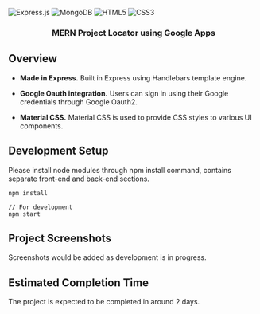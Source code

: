 ![Express.js](https://img.shields.io/badge/express.js-%23404d59.svg?style=for-the-badge&logo=express&logoColor=%2361DAFB)
![MongoDB](https://img.shields.io/badge/MongoDB-%234ea94b.svg?style=for-the-badge&logo=mongodb&logoColor=white)
![HTML5](https://img.shields.io/badge/html5-%23E34F26.svg?style=for-the-badge&logo=html5&logoColor=white)
![CSS3](https://img.shields.io/badge/css3-%231572B6.svg?style=for-the-badge&logo=css3&logoColor=white)

<h3 align="center">
  MERN Project Locator using Google Apps
</h3>

## Overview

- **Made in Express.** Built in Express using Handlebars template engine.

- **Google Oauth integration.** Users can sign in using their Google credentials through Google Oauth2.

- **Material CSS.** Material CSS is used to provide CSS styles to various UI components.

## Development Setup

Please install node modules through npm install command, contains separate front-end and back-end sections.

```
npm install

// For development
npm start

```

## Project Screenshots

Screenshots would be added as development is in progress.

## Estimated Completion Time

The project is expected to be completed in around 2 days.
